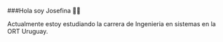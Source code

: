 ###Hola soy Josefina 👋🏽

Actualmente estoy estudiando la carrera de Ingenieria en sistemas en la ORT Uruguay.
